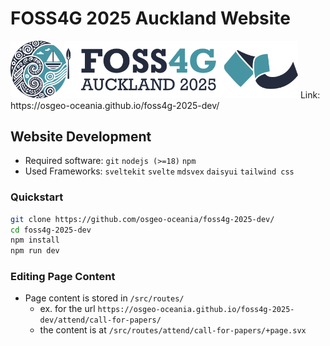 # FOSS4G 2025 Auckland Website

<img src="/src/images/svg/foss4g-2025-logo-banner.svg" width="460px">
Link: https://osgeo-oceania.github.io/foss4g-2025-dev/

## Website Development

- Required software: `git` `nodejs (>=18)` `npm`
- Used Frameworks: `sveltekit` `svelte` `mdsvex` `daisyui` `tailwind css`

### Quickstart

```bash
git clone https://github.com/osgeo-oceania/foss4g-2025-dev/
cd foss4g-2025-dev
npm install
npm run dev
```

### Editing Page Content

- Page content is stored in `/src/routes/`
  - ex. for the url `https://osgeo-oceania.github.io/foss4g-2025-dev/attend/call-for-papers/`
  - the content is at `/src/routes/attend/call-for-papers/+page.svx`
